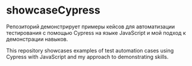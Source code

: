 # showcaseCypress
Репозиторий демонстрирует примеры кейсов для автоматизации тестирования с помощью Cypress на языке JavaScript и мой подход к демонстрации навыков.  
  
This repository showcases examples of test automation cases using Cypress with JavaScript and my approach to demonstrating skills.  